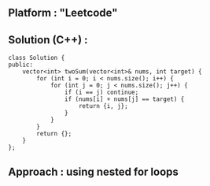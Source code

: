 ## Platform : "Leetcode" 

## Solution (C++) :

```
class Solution {
public:
    vector<int> twoSum(vector<int>& nums, int target) {
        for (int i = 0; i < nums.size(); i++) {
            for (int j = 0; j < nums.size(); j++) {
                if (i == j) continue;
                if (nums[i] + nums[j] == target) {
                    return {i, j};
                }
            }
        }
        return {};
    }
};
```


## Approach : using nested for loops
